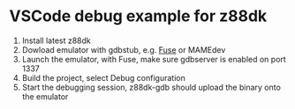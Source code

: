 # VSCode debug example for z88dk

1. Install latest z88dk
2. Dowload emulator with gdbstub, e.g. [Fuse](https://speccytools.org) or MAMEdev
3. Launch the emulator, with Fuse, make sure gdbserver is enabled on port 1337
4. Build the project, select Debug configuration
5. Start the debugging session, z88dk-gdb should upload the binary onto the emulator
